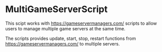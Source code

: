 # MultiGameServerScript
This scipt works with <https://gameservermanagers.com/> scripts to allow users to manage multiple game servers at the same time.

The scripts provides update, start, stop, restart functions from <https://gameservermanagers.com/> to multiple servers.
